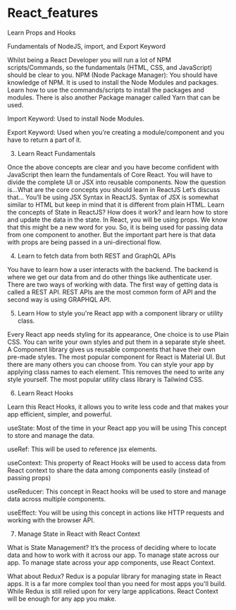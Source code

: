 # React_features
 Learn Props and Hooks 
 
 Fundamentals of NodeJS, import, and Export Keyword
 
Whilst being a React Developer you will run a lot of NPM scripts/Commands, so the fundamentals (HTML, CSS, and JavaScript) should be clear to you.
NPM (Node Package Manager): You should have knowledge of NPM. It is used to install the Node Modules and packages. Learn how to use the commands/scripts to install the packages and modules. There is also another Package manager called Yarn that can be used.

Import Keyword: Used to install Node Modules.

Export Keyword: Used when you're creating a module/component and you have to return a part of it.

3. Learn React Fundamentals

Once the above concepts are clear and you have become confident with JavaScript then learn the fundamentals of Core React. You will have to divide the complete UI or JSX into reusable components.
Now the question is…What are the core concepts you should learn in ReactJS Let’s discuss that…
You’ll be using JSX Syntax in ReactJS. Syntax of JSX is somewhat similar to HTML but keep in mind that it is different from plain HTML.
Learn the concepts of State in ReactJS? How does it work? and learn how to store and update the data in the state.
In React, you will be using props. We know that this might be a new word for you. So, it is being used for passing data from one component to another. But the important part here is that data with props are being passed in a uni-directional flow.

4. Learn to fetch data from both REST and GraphQL APIs

You have to learn how a user interacts with the backend. The backend is where we get our data from and do other things like authenticate user.
There are two ways of working with data. The first way of getting data is called a REST API. REST APIs are the most common form of API and the second way is using GRAPHQL API.

5. Learn How to style you're React app with a component library or utility class.

Every React app needs styling for its appearance, One choice is to use Plain CSS. You can write your own styles and put them in a separate style sheet.
A Component library gives us reusable components that have their own pre-made styles. The most popular component for React is Material UI. But there are many others you can choose from.
You can style your app by applying class names to each element. This removes the need to write any style yourself. The most popular utility class library is Tailwind CSS.

6. Learn React Hooks

Learn this React Hooks, it allows you to write less code and that makes your app efficient, simpler, and powerful.

useState: Most of the time in your React app you will be using This concept to store and manage the data.

useRef: This will be used to reference jsx elements.

useContext: This property of React Hooks will be used to access data from React context to share the data among components easily (instead of passing props)

useReducer: This concept in React hooks will be used to store and manage data across multiple components.

useEffect: You will be using this concept in actions like HTTP requests and working with the browser API.

7. Manage State in React with React Context

What is State Management? It’s the process of deciding where to locate data and how to work with it across our app. To manage state across our app. To manage state across your app components, use React Context.

What about Redux? Redux is a popular library for managing state in React apps. It is a far more complex tool than you need for most apps you'll build. While Redux is still relied upon for very large applications. React Context will be enough for any app you make.

